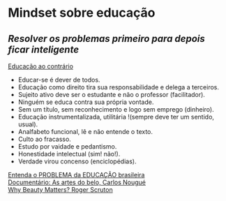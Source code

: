 # Mindset sobre educação

## _Resolver os problemas primeiro para depois ficar inteligente_

[Educação ao contrário](http://olavodecarvalho.org/educacao-ao-contrario/)<br>

- Educar-se é dever de todos.
- Educação como direito tira sua responsabilidade e delega a terceiros.
- Sujeito ativo deve ser o estudante e não o professor (facilitador).
- Ninguém se educa contra sua própria vontade.
- Sem um título, sem reconhecimento e logo sem emprego (dinheiro).
- Educação instrumentalizada, utilitária !(sempre deve ter um sentido, usual).
- Analfabeto funcional, lê e não entende o texto.
- Culto ao fracasso.
- Estudo por vaidade e pedantismo.
- Honestidade intelectual (sim! não!).
- Verdade virou concenso (enciclopédias).

[Entenda o PROBLEMA da EDUCAÇÃO brasileira](https://youtu.be/5KF15GgaJ4g) <br>
[Documentário: As artes do belo, Carlos Nougué](https://youtu.be/iZxVeuv1quo) <br>
[Why Beauty Matters? Roger Scruton](https://youtu.be/bHw4MMEnmpc)
